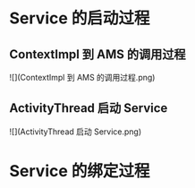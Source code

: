 # **Service 的启动过程**
##  ContextImpl 到 AMS 的调用过程
![](ContextImpl 到 AMS 的调用过程.png)

## ActivityThread 启动 Service
![](ActivityThread 启动 Service.png)

# **Service 的绑定过程**
## 
